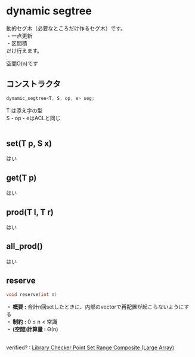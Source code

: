 # dynamic segtree

動的セグ木（必要なところだけ作るセグ木）です。  
・一点更新  
・区間積  
だけ行えます。  
  
空間O(n)です
<br>

## コンストラクタ
```cpp
dynamic_segtree<T, S, op, e> seg;
```

T は添え字の型  
S・op・eはACLと同じ  
<br>

## set(T p, S x)
はい  

## get(T p)
はい  

## prod(T l, T r)
はい  

## all_prod()
はい  

## reserve

```cpp
void reserve(int n)
```

**・ 概要 :** 合計n回setしたときに、内部のvectorで再配置が起こらないようにする  
**・ 制約 :** 0 ≤ n < 常識  
**・ (空間)計算量 :** Θ(n)  
<br>

verified? : [Library Checker Point Set Range Composite (Large Array)](https://judge.yosupo.jp/submission/286197)
